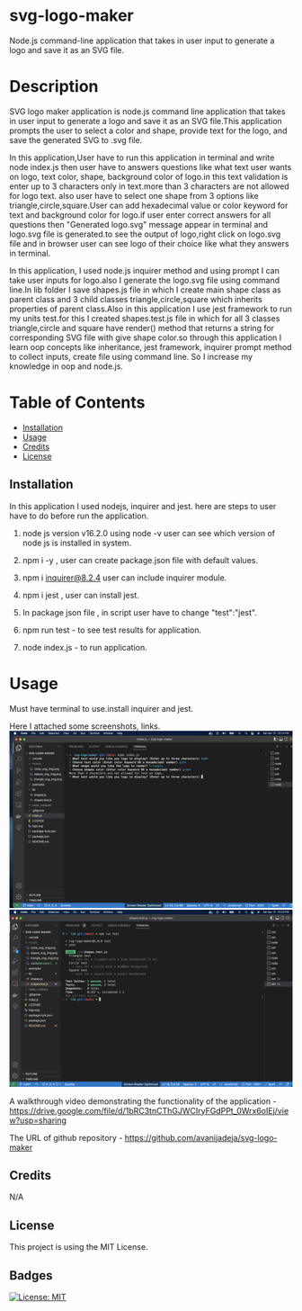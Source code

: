 # svg-logo-maker
Node.js command-line application that takes in user input to generate a logo and save it as an SVG file.

# Description
SVG logo maker application is node.js command line application that takes in user input to generate a logo and save it as an SVG file.This application prompts the user to select a color and shape, provide text for the logo, and save the generated SVG to .svg file.

In this application,User have to run this application in terminal and write node index.js then user have to answers questions like what text user wants on logo, text color, shape, background color of logo.in this text validation is enter up to 3 characters only in text.more than 3 characters are not allowed for logo text. also user have to select one shape from 3 options like triangle,circle,square.User can add hexadecimal value or color keyword for text and background color for logo.if user enter correct answers for all questions then "Generated logo.svg" message appear in terminal and logo.svg file is generated.to see the output of logo,right click on logo.svg file and in browser user can see logo of their choice like what they answers in terminal.

In this application, I used node.js inquirer method and using prompt I can take user inputs for logo.also I generate the logo.svg file using command line.In lib folder I save shapes.js file in which I create main shape class as parent class and 3 child classes triangle,circle,square which inherits properties of parent class.Also in this application I use jest framework to run my units test.for this I created shapes.test.js file in which for all 3 classes triangle,circle and square have render() method that returns a string for corresponding SVG file with give shape color.so through this application I learn oop concepts like inheritance, jest framework, inquirer prompt method to collect inputs, create file using command line. So I increase my knowledge in oop and node.js.

# Table of Contents
- [Installation](#installation)
- [Usage](#usage)
- [Credits](#credits)
- [License](#license)


## Installation
In this application I used nodejs, inquirer and jest. here are steps to user have to do before run the application.

1. node js version v16.2.0 using node -v user can see which version of node js is installed in system.

2. npm i -y , user can create package.json file with default values.

3. npm i inquirer@8.2.4 user can include inquirer module.

4. npm i jest , user can install jest.

5. In package json file , in script user have to change "test":"jest".

6. npm run test - to see test results for application.

7. node index.js - to run application.

# Usage

Must have terminal to use.install inquirer and jest.

Here I attached some screenshots, links.
![validation for text on logo](./Assets/validation%20error%20for%20text.png)
![npm run test](./Assets/npm%20run%20test.png)




A walkthrough video demonstrating the functionality of the application - https://drive.google.com/file/d/1bRC3tnCThGJWCIryFGdPPt_0Wrx6oIEj/view?usp=sharing

The URL of github repository - https://github.com/avanijadeja/svg-logo-maker



## Credits
N/A

## License
This project is using the MIT License.

## Badges
[![License: MIT](https://img.shields.io/badge/License-MIT-yellow.svg)](https://opensource.org/licenses/MIT)

